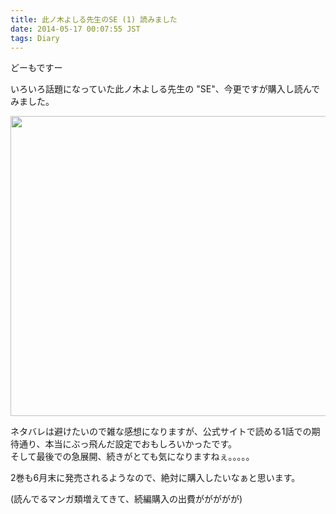 ```yaml
---
title: 此ノ木よしる先生のSE (1) 読みました
date: 2014-05-17 00:07:55 JST
tags: Diary
---
```

どーもですー

いろいろ話題になっていた此ノ木よしる先生の "SE"、今更ですが購入し読んでみました。

<img src="https://lh5.googleusercontent.com/-XU17tS3ofPY/U3YmXEk-JlI/AAAAAAAADRY/usW5RLtpVdQ/s640/IMG_1859.JPG" height="480" width="640" />

ネタバレは避けたいので雑な感想になりますが、公式サイトで読める1話での期待通り、本当にぶっ飛んだ設定でおもしろいかったです。  
そして最後での急展開、続きがとても気になりますねぇ。。。。。

2巻も6月末に発売されるようなので、絶対に購入したいなぁと思います。

(読んでるマンガ類増えてきて、続編購入の出費ががががが)
